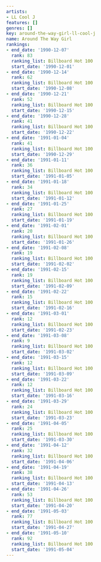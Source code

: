 ```yaml
---
artists:
- LL Cool J
features: []
genres: []
key: around-the-way-girl-ll-cool-j
name: Around The Way Girl
rankings:
- end_date: '1990-12-07'
  rank: 83
  ranking_list: Billboard Hot 100
  start_date: '1990-12-01'
- end_date: '1990-12-14'
  rank: 62
  ranking_list: Billboard Hot 100
  start_date: '1990-12-08'
- end_date: '1990-12-21'
  rank: 52
  ranking_list: Billboard Hot 100
  start_date: '1990-12-15'
- end_date: '1990-12-28'
  rank: 41
  ranking_list: Billboard Hot 100
  start_date: '1990-12-22'
- end_date: '1991-01-04'
  rank: 41
  ranking_list: Billboard Hot 100
  start_date: '1990-12-29'
- end_date: '1991-01-11'
  rank: 36
  ranking_list: Billboard Hot 100
  start_date: '1991-01-05'
- end_date: '1991-01-18'
  rank: 34
  ranking_list: Billboard Hot 100
  start_date: '1991-01-12'
- end_date: '1991-01-25'
  rank: 27
  ranking_list: Billboard Hot 100
  start_date: '1991-01-19'
- end_date: '1991-02-01'
  rank: 20
  ranking_list: Billboard Hot 100
  start_date: '1991-01-26'
- end_date: '1991-02-08'
  rank: 19
  ranking_list: Billboard Hot 100
  start_date: '1991-02-02'
- end_date: '1991-02-15'
  rank: 19
  ranking_list: Billboard Hot 100
  start_date: '1991-02-09'
- end_date: '1991-02-22'
  rank: 15
  ranking_list: Billboard Hot 100
  start_date: '1991-02-16'
- end_date: '1991-03-01'
  rank: 12
  ranking_list: Billboard Hot 100
  start_date: '1991-02-23'
- end_date: '1991-03-08'
  rank: 9
  ranking_list: Billboard Hot 100
  start_date: '1991-03-02'
- end_date: '1991-03-15'
  rank: 12
  ranking_list: Billboard Hot 100
  start_date: '1991-03-09'
- end_date: '1991-03-22'
  rank: 12
  ranking_list: Billboard Hot 100
  start_date: '1991-03-16'
- end_date: '1991-03-29'
  rank: 24
  ranking_list: Billboard Hot 100
  start_date: '1991-03-23'
- end_date: '1991-04-05'
  rank: 25
  ranking_list: Billboard Hot 100
  start_date: '1991-03-30'
- end_date: '1991-04-12'
  rank: 32
  ranking_list: Billboard Hot 100
  start_date: '1991-04-06'
- end_date: '1991-04-19'
  rank: 38
  ranking_list: Billboard Hot 100
  start_date: '1991-04-13'
- end_date: '1991-04-26'
  rank: 53
  ranking_list: Billboard Hot 100
  start_date: '1991-04-20'
- end_date: '1991-05-03'
  rank: 77
  ranking_list: Billboard Hot 100
  start_date: '1991-04-27'
- end_date: '1991-05-10'
  rank: 92
  ranking_list: Billboard Hot 100
  start_date: '1991-05-04'
---
```


